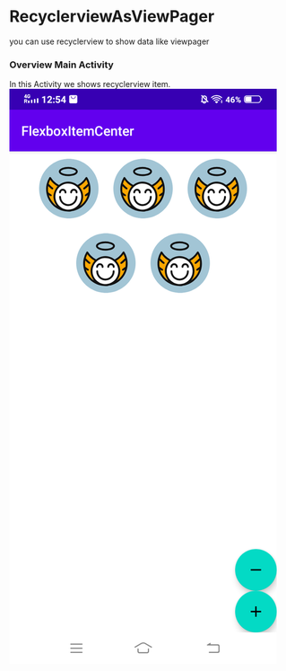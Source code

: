 # RecyclerviewAsViewPager
you can use recyclerview to show data like viewpager 
### Overview Main Activity
In this Activity we shows recyclerview item.
![Overview Main Activity](https://github.com/sainivik/FlexboxItemCenter/blob/master/screenshots/flexbox_home_screen.png)
